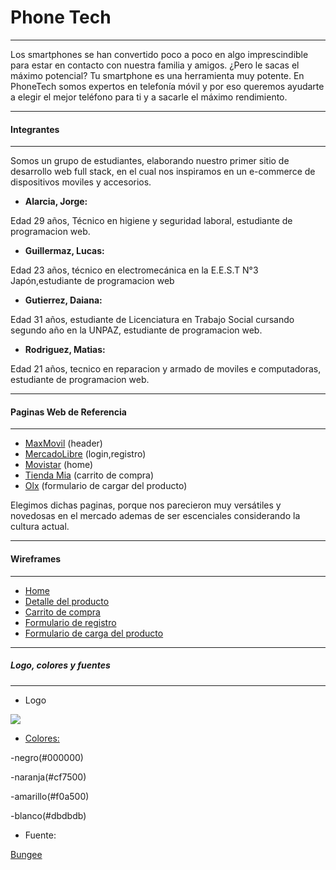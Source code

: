 # Phone Tech

------------

Los smartphones se han convertido poco a poco en algo imprescindible para estar en contacto con nuestra familia y amigos. ¿Pero le sacas el máximo potencial? Tu smartphone es una herramienta muy potente. En PhoneTech somos expertos en telefonía móvil y por eso queremos ayudarte a elegir el mejor teléfono para ti y a sacarle el máximo rendimiento.

------------

#### Integrantes

------------


Somos un grupo de estudiantes, elaborando nuestro primer sitio de desarrollo web full stack, en el cual nos inspiramos en un e-commerce de  dispositivos moviles y accesorios.

- **Alarcia, Jorge:**

Edad 29 años, Técnico en higiene y seguridad laboral, estudiante de programacion web.

- **Guillermaz, Lucas:**

Edad 23 años, técnico en electromecánica en la E.E.S.T N°3 Japón,estudiante de programacion web

- **Gutierrez, Daiana:**

Edad 31 años, estudiante de Licenciatura en Trabajo Social cursando segundo año en la UNPAZ, estudiante de programacion web.

- **Rodriguez, Matias:**

Edad 21 años, tecnico en reparacion y armado de moviles e computadoras, estudiante de programacion web.

------------

#### Paginas Web de Referencia

------------



- [MaxMovil](https://www.maxmovil.com/es/ "MaxMovil") (header)
- [MercadoLibre](https://www.mercadolibre.com.ar "MercadoLibre") (login,registro)
- [Movistar](https://tienda.movistar.com.ar "Movistar") (home)
- [Tienda Mia](https://tiendamia.com/ar/ "Tienda Mia") (carrito de compra)
- [Olx](https://www.olx.com.ar "Olx") (formulario de cargar del producto)

Elegimos dichas paginas, porque nos parecieron muy versátiles y novedosas en el mercado ademas de ser escenciales considerando la cultura actual. 


------------

#### Wireframes

------------

- [Home](https://github.com/Lucas2259/grupo_2_PhoneTech/blob/master/wireframes/home.png)
- [Detalle del producto](https://github.com/Lucas2259/grupo_2_PhoneTech/blob/master/wireframes/detalle%20de%20compra.png)
- [Carrito de compra](https://github.com/Lucas2259/grupo_2_PhoneTech/blob/master/wireframes/carrito%20de%20compra.jpg)
- [Formulario de registro](https://github.com/Lucas2259/grupo_2_PhoneTech/blob/master/wireframes/login.png)
- [Formulario de carga del producto](https://github.com/Lucas2259/grupo_2_PhoneTech/blob/master/wireframes/formularioCargaAdmin.png)

------------

##### Logo, colores  y fuentes

------------
- Logo

![](https://trello-attachments.s3.amazonaws.com/5f1a12ab2fdeeb282954e0af/198x198/da091c7098144a939c239e8c7ae5c45a/Logo.jpg)
- [Colores:](https://colorhunt.co/palette/179398)

-negro(#000000)

-naranja(#cf7500)

-amarillo(#f0a500)

-blanco(#dbdbdb)

- Fuente:

[Bungee](https://fonts.google.com/specimen/Bungee?query=Bungee)
